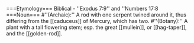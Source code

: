 ===Etymology===
Biblical - ''Exodus 7:9'' and ''Numbers 17:8
===Noun===
#''(Archaic):'' A rod with one serpent twined around it, thus differing from the [[caduceus]] of Mercury, which has two.
#''(Botany):'' A plant with a tall flowering stem; esp. the great [[mullein]], or [[hag-taper]], and the [[golden-rod]].